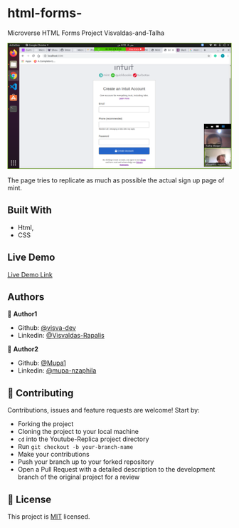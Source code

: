# html-forms-
Microverse HTML Forms Project Visvaldas-and-Talha

![screenshot](./images/screenshot.png)

The page tries to replicate as much as possible the actual sign up page of mint.

## Built With

- Html,
- CSS

## Live Demo

[Live Demo Link](https://rawcdn.githack.com/talhawaqar/html-forms-/930bab8088a362250c401f7476ada57a4761482a/index.html)

## Authors

👤 **Author1**

- Github: [@visva-dev](https://github.com/visva-dev)
- Linkedin: [@Visvaldas-Rapalis](https://www.linkedin.com/in/visvaldas-rapalis-009797b9/)

👤 **Author2**

- Github: [@Mupa1](https://github.com/talhawaqar)
- Linkedin: [@mupa-nzaphila](https://www.linkedin.com/in/talha-waqar-977257145/)

## 🤝 Contributing

Contributions, issues and feature requests are welcome! Start by:

- Forking the project
- Cloning the project to your local machine
- `cd` into the Youtube-Replica project directory
- Run `git checkout -b your-branch-name`
- Make your contributions
- Push your branch up to your forked repository
- Open a Pull Request with a detailed description to the development branch of the original project for a review

## 📝 License

This project is [MIT](https://opensource.org/licenses/MIT) licensed.
